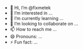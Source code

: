 - 👋 Hi, I’m @fixmetek
- 👀 I’m interested in ...
- 🌱 I’m currently learning ...
- 💞️ I’m looking to collaborate on ...
- 📫 How to reach me ...
- 😄 Pronouns: ...
- ⚡ Fun fact: ...

<!---
fixmetek/fixmetek is a ✨ special ✨ repository because its `README.md` (this file) appears on your GitHub profile.
You can click the Preview link to take a look at your changes.
--->
